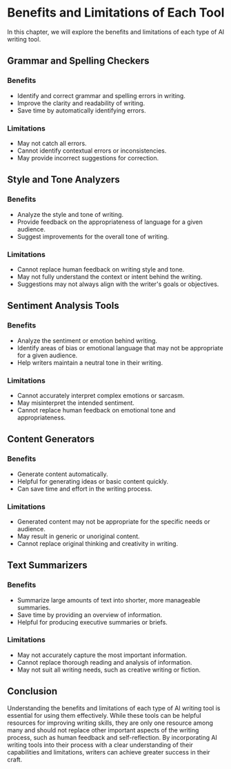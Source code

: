 Benefits and Limitations of Each Tool
==============================================================================

In this chapter, we will explore the benefits and limitations of each type of AI writing tool.

Grammar and Spelling Checkers
-----------------------------

### Benefits

* Identify and correct grammar and spelling errors in writing.
* Improve the clarity and readability of writing.
* Save time by automatically identifying errors.

### Limitations

* May not catch all errors.
* Cannot identify contextual errors or inconsistencies.
* May provide incorrect suggestions for correction.

Style and Tone Analyzers
------------------------

### Benefits

* Analyze the style and tone of writing.
* Provide feedback on the appropriateness of language for a given audience.
* Suggest improvements for the overall tone of writing.

### Limitations

* Cannot replace human feedback on writing style and tone.
* May not fully understand the context or intent behind the writing.
* Suggestions may not always align with the writer's goals or objectives.

Sentiment Analysis Tools
------------------------

### Benefits

* Analyze the sentiment or emotion behind writing.
* Identify areas of bias or emotional language that may not be appropriate for a given audience.
* Help writers maintain a neutral tone in their writing.

### Limitations

* Cannot accurately interpret complex emotions or sarcasm.
* May misinterpret the intended sentiment.
* Cannot replace human feedback on emotional tone and appropriateness.

Content Generators
------------------

### Benefits

* Generate content automatically.
* Helpful for generating ideas or basic content quickly.
* Can save time and effort in the writing process.

### Limitations

* Generated content may not be appropriate for the specific needs or audience.
* May result in generic or unoriginal content.
* Cannot replace original thinking and creativity in writing.

Text Summarizers
----------------

### Benefits

* Summarize large amounts of text into shorter, more manageable summaries.
* Save time by providing an overview of information.
* Helpful for producing executive summaries or briefs.

### Limitations

* May not accurately capture the most important information.
* Cannot replace thorough reading and analysis of information.
* May not suit all writing needs, such as creative writing or fiction.

Conclusion
----------

Understanding the benefits and limitations of each type of AI writing tool is essential for using them effectively. While these tools can be helpful resources for improving writing skills, they are only one resource among many and should not replace other important aspects of the writing process, such as human feedback and self-reflection. By incorporating AI writing tools into their process with a clear understanding of their capabilities and limitations, writers can achieve greater success in their craft.
